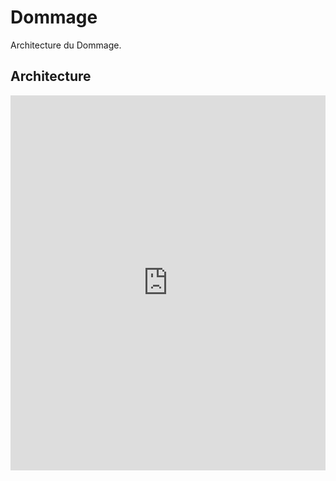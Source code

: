 # Dommage

Architecture du Dommage.



## Architecture

<div class="test">
<iframe id="myEmbeddedDiagram" src="http://localhost:8088/embed/6?diagram=ArchitectureReference&diagramSelector=true&iframe=myEmbeddedDiagram" width="100%" marginwidth="0" marginheight="0" frameborder="0" scrolling="no" allowfullscreen="true" height="600"></iframe>

<script type="text/javascript" src="http://localhost:8088/static/js/structurizr-embed.js"></script>
</div>
